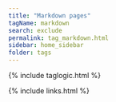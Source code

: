 ```yaml
---
title: "Markdown pages"
tagName: markdown
search: exclude
permalink: tag_markdown.html
sidebar: home_sidebar
folder: tags
---
```

{% include taglogic.html %}

{% include links.html %}
